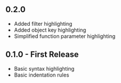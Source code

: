 ## 0.2.0
* Added filter highlighting
* Added object key highlighting
* Simplified function parameter highlighting

## 0.1.0 - First Release
* Basic syntax highlighting
* Basic indentation rules
